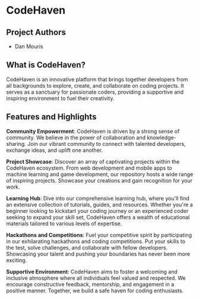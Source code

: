 # CodeHaven

## Project Authors
- Dan Mouris

## What is CodeHaven?
CodeHaven is an innovative platform that brings together developers from all backgrounds to explore, create, and collaborate on coding projects. It serves as a sanctuary for passionate coders, providing a supportive and inspiring environment to fuel their creativity.

## Features and Highlights
**Community Empowerment**: CodeHaven is driven by a strong sense of community. We believe in the power of collaboration and knowledge-sharing. Join our vibrant community to connect with talented developers, exchange ideas, and uplift one another.

**Project Showcase**: Discover an array of captivating projects within the CodeHaven ecosystem. From web development and mobile apps to machine learning and game development, our repository hosts a wide range of inspiring projects. Showcase your creations and gain recognition for your work.

**Learning Hub**: Dive into our comprehensive learning hub, where you'll find an extensive collection of tutorials, guides, and resources. Whether you're a beginner looking to kickstart your coding journey or an experienced coder seeking to expand your skill set, CodeHaven offers a wealth of educational materials tailored to various levels of expertise.

**Hackathons and Competitions**: Fuel your competitive spirit by participating in our exhilarating hackathons and coding competitions. Put your skills to the test, solve challenges, and collaborate with fellow developers. Showcasing your talent and pushing your boundaries has never been more exciting.

**Supportive Environment**: CodeHaven aims to foster a welcoming and inclusive atmosphere where all individuals feel valued and respected. We encourage constructive feedback, mentorship, and engagement in a positive manner. Together, we build a safe haven for coding enthusiasts.
